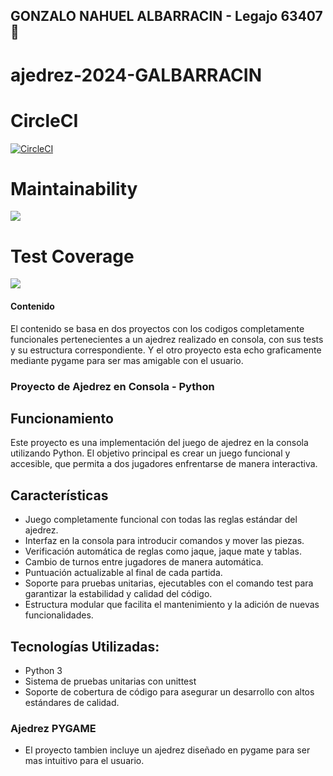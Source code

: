 ## GONZALO NAHUEL ALBARRACIN - Legajo 63407 :orangutan:

# ajedrez-2024-GALBARRACIN

# CircleCI
[![CircleCI](https://dl.circleci.com/status-badge/img/gh/um-computacion-tm/ajedrez-2024-GALBARRACIN/tree/main.svg?style=svg)](https://dl.circleci.com/status-badge/redirect/gh/um-computacion-tm/ajedrez-2024-GALBARRACIN/tree/main)

# Maintainability
<a href="https://codeclimate.com/github/um-computacion-tm/ajedrez-2024-GALBARRACIN/maintainability"><img src="https://api.codeclimate.com/v1/badges/a09c36083ee9024ac9bc/maintainability" /></a>

# Test Coverage
<a href="https://codeclimate.com/github/um-computacion-tm/ajedrez-2024-GALBARRACIN/test_coverage"><img src="https://api.codeclimate.com/v1/badges/a09c36083ee9024ac9bc/test_coverage" /></a>

#### Contenido

El contenido se basa en dos proyectos con los codigos completamente funcionales pertenecientes a un ajedrez realizado en consola, con sus tests y su estructura correspondiente. Y el otro proyecto esta echo graficamente mediante pygame para ser mas amigable con el usuario.

### Proyecto de Ajedrez en Consola - Python
## Funcionamiento

Este proyecto es una implementación del juego de ajedrez en la consola utilizando Python. El objetivo principal es crear un juego funcional y accesible, que permita a dos jugadores enfrentarse de manera interactiva.

## Características
- Juego completamente funcional con todas las reglas estándar del ajedrez.
- Interfaz en la consola para introducir comandos y mover las piezas.
- Verificación automática de reglas como jaque, jaque mate y tablas.
- Cambio de turnos entre jugadores de manera automática.
- Puntuación actualizable al final de cada partida.
- Soporte para pruebas unitarias, ejecutables con el comando test para garantizar la estabilidad y calidad del código.
- Estructura modular que facilita el mantenimiento y la adición de nuevas funcionalidades.

## Tecnologías Utilizadas:
- Python 3
- Sistema de pruebas unitarias con unittest
- Soporte de cobertura de código para asegurar un desarrollo con altos estándares de calidad.

### Ajedrez PYGAME

- El proyecto tambien incluye un ajedrez diseñado en pygame para ser mas intuitivo para el usuario.

